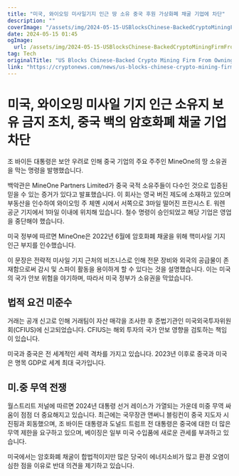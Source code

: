 ```yaml
---
title: "미국, 와이오밍 미사일기지 인근 땅 소유 중국 후원 가상화폐 채굴 기업에 차단"
description: ""
coverImage: "/assets/img/2024-05-15-USBlocksChinese-BackedCryptoMiningFirmFromOwningLandNearWyomingMissileBase_thumbnail.png"
date: 2024-05-15 01:45
ogImage: 
  url: /assets/img/2024-05-15-USBlocksChinese-BackedCryptoMiningFirmFromOwningLandNearWyomingMissileBase_thumbnail.png
tag: Tech
originalTitle: "US Blocks Chinese-Backed Crypto Mining Firm From Owning Land Near Wyoming Missile Base"
link: "https://cryptonews.com/news/us-blocks-chinese-crypto-mining-firm-from-owning-land.htm"
---
```



# 미국, 와이오밍 미사일 기지 인근 소유지 보유 금지 조치, 중국 백의 암호화폐 채굴 기업 차단

조 바이든 대통령은 보안 우려로 인해 중국 기업의 주요 주주인 MineOne의 땅 소유권을 막는 명령을 발행했습니다.

백악관은 MineOne Partners Limited가 중국 국적 소유주들이 다수인 것으로 입증된 믿을 수 있는 증거가 있다고 발표했습니다. 이 회사는 영국 버진 제도에 소재하고 있으며 부동산을 인수하여 와이오밍 주 체옌 시에서 서쪽으로 3마일 떨어진 프란시스 E. 워렌 공군 기지에서 1마일 이내에 위치해 있습니다. 철수 명령이 승인되었고 해당 기업은 영업을 중단해야 했습니다.

미국 정부에 따르면 MineOne은 2022년 6월에 암호화폐 채굴을 위해 핵미사일 기지 인근 부지를 인수했습니다.



이 문장은 전략적 미사일 기지 근처의 비즈니스로 인해 전문 장비와 외국의 공급물이 존재함으로써 감시 및 스파이 활동을 용이하게 할 수 있다는 것을 설명했습니다. 이는 미국의 국가 안보 위험을 야기하며, 따라서 미국 정부가 소유권을 막았습니다.

## 법적 요건 미준수

거래는 공개 신고로 인해 거래팀이 자산 매각을 조사한 후 준법기관인 미국외국투자위원회(CFIUS)에 신고되었습니다. CFIUS는 해외 투자의 국가 안보 영향을 검토하는 책임이 있습니다.

미국과 중국은 전 세계적인 세력 격차를 가지고 있습니다. 2023년 이후로 중국과 미국은 명목 GDP로 세계 최대 국가입니다.



## 미.중 무역 전쟁

월스트리트 저널에 따르면 2024년 대통령 선거 레이스가 가열되는 가운데 미중 무역 싸움이 점점 더 중요해지고 있습니다. 최근에는 국무장관 앤써니 블링컨이 중국 지도자 시진핑과 회동했으며, 조 바이든 대통령과 도널드 트럼프 전 대통령은 중국에 대한 더 많은 무역 제한을 요구하고 있으며, 베이징은 일부 미국 수입품에 새로운 관세를 부과하고 있습니다. 

미국에서는 암호화폐 채굴이 합법적이지만 많은 당국이 에너지소비가 많고 환경 오염이 심한 점을 이유로 반대 의견을 제기하고 있습니다.